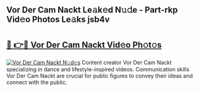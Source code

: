 ## Vor Der Cam Nackt Le𝚊k𝚎d N𝚞𝚍e - Part-rkp Vid𝚎o Photos Le𝚊ks jsb4v

# <h2><a href="http://fb03ljy.evod.top/?m=Vor+Der+Cam+Nackt">🔗 👉🔴 Vor Der Cam Nackt Vid𝚎o Ph𝚘t𝚘s</a></h2>

[![Vor Der Cam Nackt N𝚞d𝚎s](https://i.imgur.com/8V9OHl7.gif)](http://fb03ljy.evod.top/?m=Vor+Der+Cam+Nackt)
Content creator Vor Der Cam Nackt specializing in dance and lifestyle-inspired videos. Communication skills Vor Der Cam Nackt are crucial for public figures to convey their ideas and connect with the public. 
